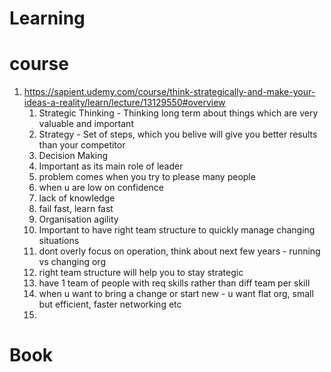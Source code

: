 # Learning

# course

1. https://sapient.udemy.com/course/think-strategically-and-make-your-ideas-a-reality/learn/lecture/13129550#overview
   1. Strategic Thinking - Thinking long term about things which are very valuable and important
   2. Strategy - Set of steps, which you belive will give you better results than your competitor
   3. Decision Making
     1. Important as its main role of leader
     2. problem comes when you try to please many people
     3. when u are low on confidence
     4. lack of knowledge
     5. fail fast, learn fast
   4. Organisation agility
     1. Important to have right team structure to quickly manage changing situations
     2. dont overly focus on operation, think about next few years - running vs changing org
     3. right team structure will help you to stay strategic
     4. have 1 team of people with req skills rather than diff team per skill
     5. when u want to bring a change or start new - u want flat org, small but efficient, faster networking etc
     6.   
# Book

